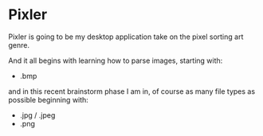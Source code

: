 # Pixler
Pixler is going to be my desktop application take on the pixel sorting art genre.

And it all begins with learning how to parse images, starting with:

* .bmp

and in this recent brainstorm phase I am in, of course as many file types as possible beginning with:

* .jpg / .jpeg
* .png

